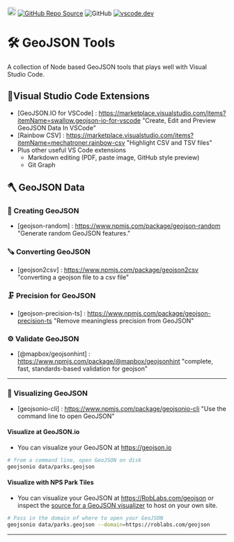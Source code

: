 <a href="https://roblabs.com"><img src="https://avatars.githubusercontent.com/u/118112" style="border-radius:4px" width="20" /></a>
<a href="https://github.com/roblabs/geojson-tools"><img src="https://img.shields.io/github/stars/roblabs/geojson-tools?label=Source&amp;style=social" alt="GitHub Repo Source" /></a>
<img src="https://img.shields.io/github/license/roblabs/geojson-tools" alt="GitHub" />
[![vscode.dev](https://img.shields.io/badge/VSCode-.dev-blue)][vscode.dev]

# 🛠️ GeoJSON Tools 

A collection of Node based GeoJSON tools that plays well with Visual Studio Code.

## 🔨Visual Studio Code Extensions

* [GeoJSON.IO for VSCode] : https://marketplace.visualstudio.com/items?itemName=swallow.geojson-io-for-vscode "Create, Edit and Preview GeoJSON Data In VSCode"
* [Rainbow CSV] : https://marketplace.visualstudio.com/items?itemName=mechatroner.rainbow-csv "Highlight CSV and TSV files"
* Plus other useful VS Code extensions
    * Markdown editing (PDF, paste image, GitHub style preview)
    * Git Graph

## 🪓 GeoJSON Data

### 🔧 Creating GeoJSON

* [geojson-random] : https://www.npmjs.com/package/geojson-random "Generate random GeoJSON features."

### 🪚 Converting GeoJSON

* [geojson2csv] : https://www.npmjs.com/package/geojson2csv "converting a geojson file to a csv file"

### 🗜️ Precision for GeoJSON

* [geojson-precision-ts] : https://www.npmjs.com/package/geojson-precision-ts "Remove meaningless precision from GeoJSON"

### ⚙️ Validate GeoJSON

* [@mapbox/geojsonhint] : https://www.npmjs.com/package/@mapbox/geojsonhint "complete, fast, standards-based validation for geojson"

---

### 🔬 Visualizing GeoJSON

* [geojsonio-cli] : https://www.npmjs.com/package/geojsonio-cli "Use the command line to open GeoJSON"

#### Visualize at GeoJSON.io

* You can visualize your GeoJSON at <https://geojson.io>

```bash
# from a command line, open GeoJSON on disk
geojsonio data/parks.geojson
```

#### Visualize with NPS Park Tiles

* You can visualize your GeoJSON at <https://RobLabs.com/geojson> or inspect the [source for a GeoJSON visualizer](https://github.com/roblabs/geojson) to host on your own site.

```bash
# Pass in the domain of where to open your GeoJSON
geojsonio data/parks.geojson --domain=https://roblabs.com/geojson
```

---

<!-- Markdown Relative Links --> 
[vscode.dev]: https://vscode.dev/github/roblabs/geojson-tools "A lightweight version of VS Code running fully in the browser."
